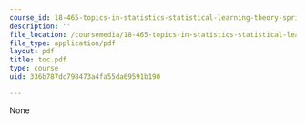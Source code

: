 ```yaml
---
course_id: 18-465-topics-in-statistics-statistical-learning-theory-spring-2007
description: ''
file_location: /coursemedia/18-465-topics-in-statistics-statistical-learning-theory-spring-2007/336b787dc798473a4fa55da69591b190_toc.pdf
file_type: application/pdf
layout: pdf
title: toc.pdf
type: course
uid: 336b787dc798473a4fa55da69591b190

---
```

None